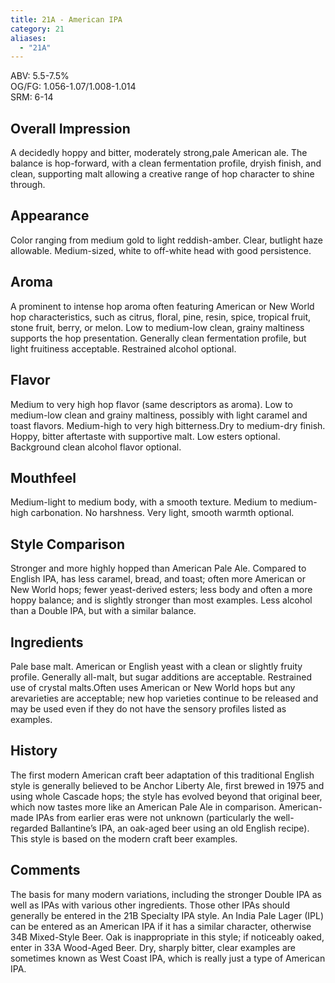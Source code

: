 ```yaml
---
title: 21A - American IPA
category: 21
aliases: 
  - "21A"
---
```


ABV: 5.5-7.5%  
OG/FG: 1.056-1.07/1.008-1.014  
SRM: 6-14  

## Overall Impression
A decidedly hoppy and bitter, moderately strong,pale American ale. The balance is hop-forward, with a clean fermentation profile, dryish finish, and clean, supporting malt allowing a creative range of hop character to shine through.

## Appearance
Color ranging from medium gold to light reddish-amber. Clear, butlight haze allowable. Medium-sized, white to off-white head with good persistence.

## Aroma
A prominent to intense hop aroma often featuring American or New World hop characteristics, such as citrus, floral, pine, resin, spice, tropical fruit, stone fruit, berry, or melon. Low to medium-low clean, grainy maltiness supports the hop presentation. Generally clean fermentation profile, but light fruitiness acceptable. Restrained alcohol optional.

## Flavor
Medium to very high hop flavor (same descriptors as aroma). Low to medium-low clean and grainy maltiness, possibly with light caramel and toast flavors. Medium-high to very high bitterness.Dry to medium-dry finish. Hoppy, bitter aftertaste with supportive malt. Low esters optional. Background clean alcohol flavor optional.

## Mouthfeel
Medium-light to medium body, with a smooth texture. Medium to medium-high carbonation. No harshness. Very light, smooth warmth optional.

## Style Comparison
Stronger and more highly hopped than American Pale Ale. Compared to English IPA, has less caramel, bread, and toast; often more American or New World hops; fewer yeast-derived esters; less body and often a more hoppy balance; and is slightly stronger than most examples. Less alcohol than a Double IPA, but with a similar balance.

## Ingredients
Pale base malt. American or English yeast with a clean or slightly fruity profile. Generally all-malt, but sugar additions are acceptable. Restrained use of crystal malts.Often uses American or New World hops but any arevarieties are acceptable; new hop varieties continue to be released and may be used even if they do not have the sensory profiles listed as examples.

## History
The first modern American craft beer adaptation of this traditional English style is generally believed to be Anchor Liberty Ale, first brewed in 1975 and using whole Cascade hops; the style has evolved beyond that original beer, which now tastes more like an American Pale Ale in comparison. American-made IPAs from earlier eras were not unknown (particularly the well-regarded Ballantine’s IPA, an oak-aged beer using an old English recipe). This style is based on the modern craft beer examples.

## Comments
The basis for many modern variations, including the stronger Double IPA as well as IPAs with various other ingredients. Those other IPAs should generally be entered in the 21B Specialty IPA style. An India Pale Lager (IPL) can be entered as an American IPA if it has a similar character, otherwise 34B Mixed-Style Beer. Oak is inappropriate in this style; if noticeably oaked, enter in 33A Wood-Aged Beer. Dry, sharply bitter, clear examples are sometimes known as West Coast IPA, which is really just a type of American IPA.